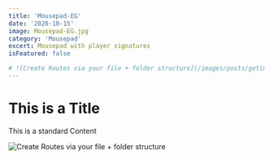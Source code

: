 ```yaml
---
title: 'Mousepad-EG'
date: '2020-10-15'
image: Mousepad-EG.jpg
category: 'Mousepad'
excert: Mousepad with player signatures
isFeatured: false

# ![Create Routes via your file + folder structure](/images/posts/geting-started/getting-started-nextjs.png)
---
```

# This is a Title
This is a standard Content

![Create Routes via your file + folder structure](Mousepad-EG.jpg)